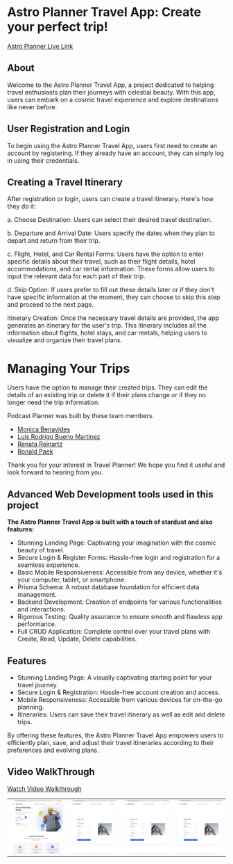 # Astro Planner Travel App: Create your perfect trip!    

[Astro Planner Live Link](https://astro-planner.netlify.app/)

## About

Welcome to the Astro Planner Travel App, a project dedicated to helping travel enthusiasts plan their journeys with celestial beauty. With this app, users can embark on a cosmic travel experience and explore destinations like never before.

## User Registration and Login

To begin using the Astro Planner Travel App, users first need to create an account by registering. If they already have an account, they can simply log in using their credentials.

## Creating a Travel Itinerary

After registration or login, users can create a travel itinerary. Here's how they do it:

a. Choose Destination: Users can select their desired travel destination.

b. Departure and Arrival Date: Users specify the dates when they plan to depart and return from their trip.

c. Flight, Hotel, and Car Rental Forms: Users have the option to enter specific details about their travel, such as their flight details, hotel accommodations, and car rental information. These forms allow users to input the relevant data for each part of their trip.

d. Skip Option: If users prefer to fill out these details later or if they don't have specific information at the moment, they can choose to skip this step and proceed to the next page.

Itinerary Creation: Once the necessary travel details are provided, the app generates an itinerary for the user's trip. This itinerary includes all the information about flights, hotel stays, and car rentals, helping users to visualize and organize their travel plans.

# Managing Your Trips
Users have the option to manage their created trips. They can edit the details of an existing trip or delete it if their plans change or if they no longer need the trip information.


Podcast Planner was built by these team members.

* [Monica Benavides](https://github.com/monibena)
* [Luis Rodrigo Bueno Martinez](https://github.com/renata1026)
* [Renata Reinartz](https://github.com/renata1026)
* [Ronald Paek](https://github.com/ronaldpaek)

Thank you for your interest in Travel Planner! We hope you find it useful and look forward to hearing from you.    


## Advanced Web Development tools used in this project

**The Astro Planner Travel App is built with a touch of stardust and also features:**

* Stunning Landing Page: Captivating your imagination with the cosmic beauty of travel.
* Secure Login & Register Forms: Hassle-free login and registration for a seamless experience.
* Basic Mobile Responsiveness: Accessible from any device, whether it's your computer, tablet, or smartphone.
* Prisma Schema: A robust database foundation for efficient data management.
* Backend Development: Creation of endpoints for various functionalities and interactions.
* Rigorous Testing: Quality assurance to ensure smooth and flawless app performance.
* Full CRUD Application: Complete control over your travel plans with Create, Read, Update, Delete capabilities.



## Features

* Stunning Landing Page: A visually captivating starting point for your travel journey.
* Secure Login & Registration: Hassle-free account creation and access.
* Mobile Responsiveness: Accessible from various devices for on-the-go planning.
* Itineraries: Users can save their travel itinerary as well as edit and delete trips.

By offering these features, the Astro Planner Travel App empowers users to efficiently plan, save, and adjust their travel itineraries according to their preferences and evolving plans.

## Video WalkThrough

[Watch Video Walkthrough](https://www.loom.com/share/39bfc6f1064b4fe3956945451426e4d6?sid=750cfc77-dae1-4f11-a68d-df26e6bcb860)

<table>
  <tr>
    <td><img src="./gitHubReadme/LandingPage.png" alt="Landing Page"></td>
    <td><img src="./gitHubReadme/CreateTrips.png" alt="CreateTrips"></td>
    <td><img src="./gitHubReadme/CreateTrips.png" alt="Register"></td>
    <td><img src="./gitHubReadme/CreateTrips.png" alt="Itenerary"></td>
  </tr>
</table>

 




